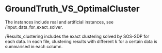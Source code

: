 # GroundTruth_VS_OptimalCluster

The instances include real and artificial instances, see  /input_data_for_exact_solver.

/Results_clustering includes  the exact clustering solved by SOS-SDP for each data. In each file, clustering results with different k for a certain data is summarised in each column.
